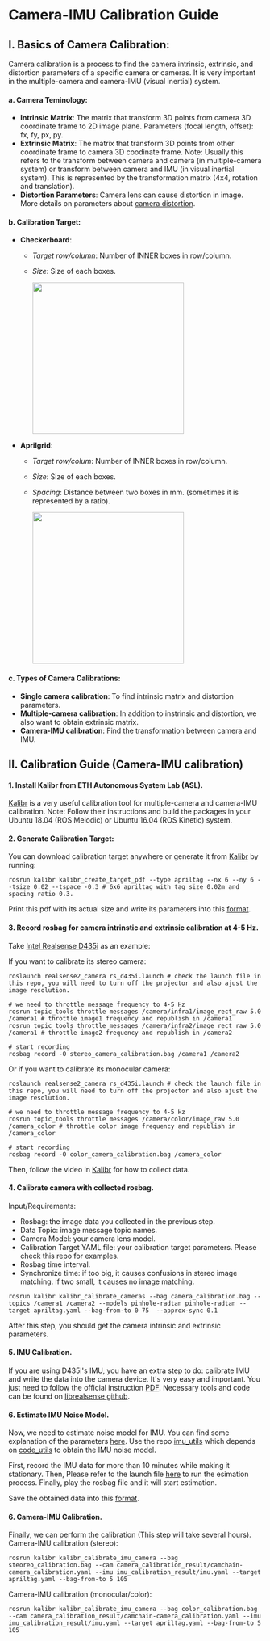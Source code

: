 # Camera-IMU Calibration Guide
## I. Basics of Camera Calibration:
Camera calibration is a process to find the camera intrinsic, extrinsic, and distortion parameters of a specific camera or cameras. It is very important in the multiple-camera and camera-IMU (visual inertial) system.  

#### a. Camera Teminology:
 - **Intrinsic Matrix**: The matrix that transform 3D points from camera 3D coordinate frame to 2D image plane. Parameters (focal length, offset): fx, fy, px, py.
 - **Extrinsic Matrix**: The matrix that transform 3D points from other coordinate frame to camera 3D coodinate frame. Note: Usually this refers to the transform between camera and camera (in multiple-camera system) or transform between camera and IMU (in visual inertial system). This is represented by the transformation matrix (4x4, rotation and translation).
 - **Distortion Parameters**: Camera lens can cause distortion in image. More details on parameters about [camera distortion](https://ori.codes/artificial-intelligence/camera-calibration/camera-distortions/).

#### b. Calibration Target:
 - **Checkerboard**:
   - *Target row/column*: Number of INNER boxes in row/column.
   - *Size*: Size of each boxes.
 
     <img src="https://user-images.githubusercontent.com/55560905/162593666-e2a997c7-1dc2-4203-aaf4-72dbb8b5e61b.png" width="300">
 
 - **Aprilgrid**:
   - *Target row/colum*: Number of INNER boxes in row/column.
   - *Size*: Size of each boxes.
   - *Spacing*: Distance between two boxes in mm. (sometimes it is represented by a ratio).
   
     <img src="https://user-images.githubusercontent.com/55560905/162593770-031a92b6-2994-4da0-9823-dd569ca4de69.png" width="300">
   
#### c. Types of Camera Calibrations:
 - **Single camera calibration**: To find intrinsic matrix and distortion parameters.
 - **Multiple-camera calibration**: In addition to instrinsic and distortion, we also want to obtain extrinsic matrix.
 - **Camera-IMU calibration**: Find the transformation between camera and IMU.


## II. Calibration Guide (Camera-IMU calibration)

#### 1. Install Kalibr from ETH Autonomous System Lab (ASL).
  [Kalibr](https://github.com/ethz-asl/kalibr) is a very useful calibration tool for multiple-camera and camera-IMU calibration. Note: Follow their instructions and build the packages in your Ubuntu 18.04 (ROS Melodic) or Ubuntu 16.04 (ROS Kinetic) system.

#### 2. Generate Calibration Target:
You can download calibration target anywhere or generate it from [Kalibr](https://github.com/ethz-asl/kalibr) by running:
```
rosrun kalibr kalibr_create_target_pdf --type apriltag --nx 6 --ny 6 --tsize 0.02 --tspace -0.3 # 6x6 apriltag with tag size 0.02m and spacing ratio 0.3.
```
Print this pdf with its actual size and write its parameters into this [format](https://github.com/Zhefan-Xu/camera-imu-calibration-guide/blob/main/apriltag.yaml).

#### 3. Record rosbag for camera intrinstic and extrinsic calibration at 4-5 Hz.
Take [Intel Realsense D435i](https://www.intelrealsense.com/depth-camera-d435i/) as an example:

If you want to calibrate its stereo camera: 
```
roslaunch realsense2_camera rs_d435i.launch # check the launch file in this repo, you will need to turn off the projector and also ajust the image resolution.

# we need to throttle message frequency to 4-5 Hz
rosrun topic_tools throttle messages /camera/infra1/image_rect_raw 5.0 /camera1 # throttle image1 frequency and republish in /camera1
rosrun topic_tools throttle messages /camera/infra2/image_rect_raw 5.0 /camera1 # throttle image2 frequency and republish in /camera2

# start recording
rosbag record -O stereo_camera_calibration.bag /camera1 /camera2
```

Or if you want to calibrate its monocular camera:
```
roslaunch realsense2_camera rs_d435i.launch # check the launch file in this repo, you will need to turn off the projector and also ajust the image resolution.

# we need to throttle message frequency to 4-5 Hz
rosrun topic_tools throttle messages /camera/color/image_raw 5.0 /camera_color # throttle color image frequency and republish in /camera_color

# start recording
rosbag record -O color_camera_calibration.bag /camera_color
```
Then, follow the video in [Kalibr](https://github.com/ethz-asl/kalibr) for how to collect data.

#### 4. Calibrate camera with collected rosbag.
Input/Requirements:
  - Rosbag: the image data you collected in the previous step.
  - Data Topic: image message topic names.
  - Camera Model: your camera lens model.
  - Calibration Target YAML file: your calibration target parameters. Please check this repo for examples.
  - Rosbag time interval.
  - Synchronize time: if too big, it causes confusions in stereo image matching. if two small, it causes no image matching.
```
rosrun kalibr kalibr_calibrate_cameras --bag camera_calibration.bag --topics /camera1 /camera2 --models pinhole-radtan pinhole-radtan --target apriltag.yaml --bag-from-to 0 75  --approx-sync 0.1
```
After this step, you should get the camera intrinsic and extrinsic parameters.

#### 5. IMU Calibration.
If you are using D435i's IMU, you have an extra step to do: calibrate IMU and write the data into the camera device. It's very easy and important. You just need to follow the official instruction [PDF](https://www.intelrealsense.com/wp-content/uploads/2019/07/Intel_RealSense_Depth_D435i_IMU_Calibration.pdf).
Necessary tools and code can be found on [librealsense github](https://github.com/IntelRealSense/librealsense).

#### 6. Estimate IMU Noise Model.
Now, we need to estimate noise model for IMU. You can find some explanation of the parameters [here](https://github.com/ethz-asl/kalibr/wiki/IMU-Noise-Model).
Use the repo [imu_utils](https://github.com/gaowenliang/imu_utils) which depends on [code_utils](https://github.com/gaowenliang/code_utils) to obtain the IMU noise model.

First, record the IMU data for more than 10 minutes while making it stationary. Then, Please refer to the launch file [here](https://github.com/Zhefan-Xu/camera-imu-calibration-guide/blob/main/d435i_imu_calibration.launch) to run the esimation process. Finally, play the rosbag file and it will start estimation.

Save the obtained data into this [format](https://github.com/Zhefan-Xu/camera-imu-calibration-guide/blob/main/imu.yaml).
 

#### 6. Camera-IMU Calibration.
Finally, we can perform the calibration (This step will take several hours).
Camera-IMU calibration (stereo):
```
rosrun kalibr kalibr_calibrate_imu_camera --bag steoreo_calibration.bag --cam camera_calibration_result/camchain-camera_calibration.yaml --imu imu_calibration_result/imu.yaml --target apriltag.yaml --bag-from-to 5 105
```

Camera-IMU calibration (monocular/color):
```
rosrun kalibr kalibr_calibrate_imu_camera --bag color_calibration.bag --cam camera_calibration_result/camchain-camera_calibration.yaml --imu imu_calibration_result/imu.yaml --target apriltag.yaml --bag-from-to 5 105
```
